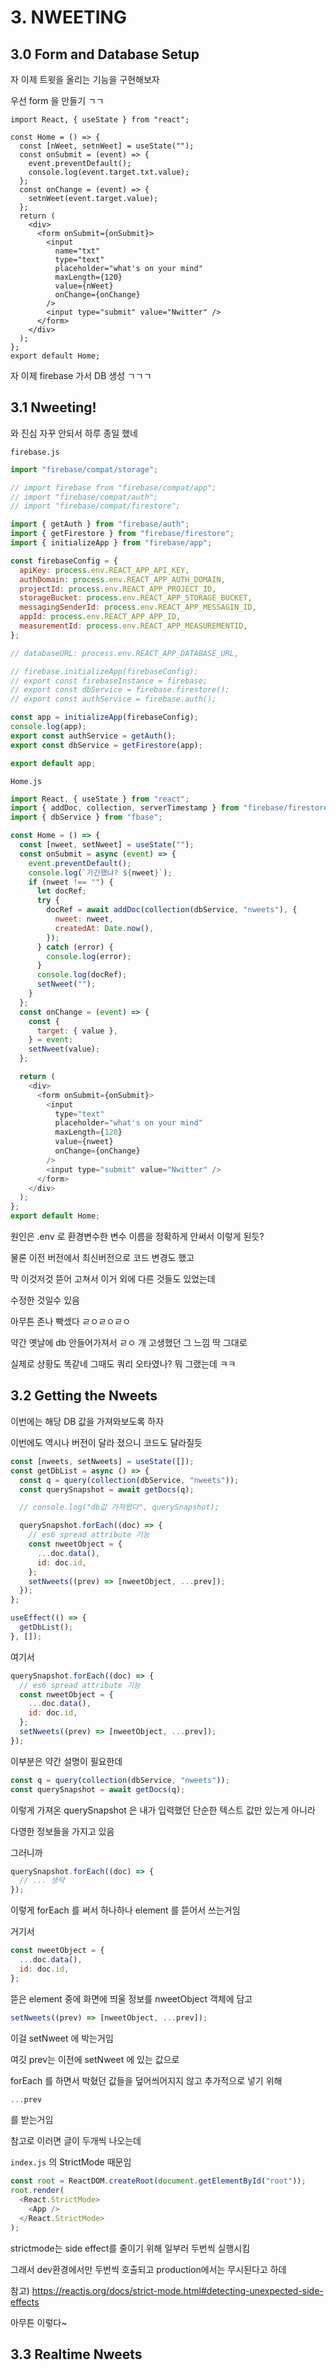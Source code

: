 # 3. NWEETING

## 3.0 Form and Database Setup

자 이제 트윗을 올리는 기능을 구현해보자

우선 form 을 만들기 ㄱㄱ

```JS
import React, { useState } from "react";

const Home = () => {
  const [nWeet, setnWeet] = useState("");
  const onSubmit = (event) => {
    event.preventDefault();
    console.log(event.target.txt.value);
  };
  const onChange = (event) => {
    setnWeet(event.target.value);
  };
  return (
    <div>
      <form onSubmit={onSubmit}>
        <input
          name="txt"
          type="text"
          placeholder="what's on your mind"
          maxLength={120}
          value={nWeet}
          onChange={onChange}
        />
        <input type="submit" value="Nwitter" />
      </form>
    </div>
  );
};
export default Home;
```

자 이제 firebase 가서 DB 생성 ㄱㄱㄱ

## 3.1 Nweeting!

와 진심 자꾸 안되서 하루 종일 했네

`firebase.js`

```js
import "firebase/compat/storage";

// import firebase from "firebase/compat/app";
// import "firebase/compat/auth";
// import "firebase/compat/firestore";

import { getAuth } from "firebase/auth";
import { getFirestore } from "firebase/firestore";
import { initializeApp } from "firebase/app";

const firebaseConfig = {
  apiKey: process.env.REACT_APP_API_KEY,
  authDomain: process.env.REACT_APP_AUTH_DOMAIN,
  projectId: process.env.REACT_APP_PROJECT_ID,
  storageBucket: process.env.REACT_APP_STORAGE_BUCKET,
  messagingSenderId: process.env.REACT_APP_MESSAGIN_ID,
  appId: process.env.REACT_APP_APP_ID,
  measurementId: process.env.REACT_APP_MEASUREMENTID,
};

// databaseURL: process.env.REACT_APP_DATABASE_URL,

// firebase.initializeApp(firebaseConfig);
// export const firebaseInstance = firebase;
// export const dbService = firebase.firestore();
// export const authService = firebase.auth();

const app = initializeApp(firebaseConfig);
console.log(app);
export const authService = getAuth();
export const dbService = getFirestore(app);

export default app;
```

`Home.js`

```js
import React, { useState } from "react";
import { addDoc, collection, serverTimestamp } from "firebase/firestore";
import { dbService } from "fbase";

const Home = () => {
  const [nweet, setNweet] = useState("");
  const onSubmit = async (event) => {
    event.preventDefault();
    console.log(`가긴했냐? ${nweet}`);
    if (nweet !== "") {
      let docRef;
      try {
        docRef = await addDoc(collection(dbService, "nweets"), {
          nweet: nweet,
          createdAt: Date.now(),
        });
      } catch (error) {
        console.log(error);
      }
      console.log(docRef);
      setNweet("");
    }
  };
  const onChange = (event) => {
    const {
      target: { value },
    } = event;
    setNweet(value);
  };

  return (
    <div>
      <form onSubmit={onSubmit}>
        <input
          type="text"
          placeholder="what's on your mind"
          maxLength={120}
          value={nweet}
          onChange={onChange}
        />
        <input type="submit" value="Nwitter" />
      </form>
    </div>
  );
};
export default Home;
```

원인은 .env 로 환경변수한 변수 이름을 정확하게 안써서 이렇게 된듯?

물론 이전 버전에서 최신버전으로 코드 변경도 했고

막 이것저것 뜯어 고쳐서 이거 외에 다른 것들도 있었는데

수정한 것일수 있음

아무튼 존나 빡셌다 ㄹㅇㄹㅇㄹㅇ

약간 옛날에 db 안들어가져서 ㄹㅇ 개 고생했던 그 느낌 딱 그대로

실제로 상황도 똑같네 그때도 쿼리 오타였나? 뭐 그랬는데 ㅋㅋ

## 3.2 Getting the Nweets

이번에는 해당 DB 값을 가져와보도록 하자

이번에도 역시나 버전이 달라 졌으니 코드도 달라질듯

```js
const [nweets, setNweets] = useState([]);
const getDbList = async () => {
  const q = query(collection(dbService, "nweets"));
  const querySnapshot = await getDocs(q);

  // console.log("db값 가져왔다", querySnapshot);

  querySnapshot.forEach((doc) => {
    // es6 spread attribute 기능
    const nweetObject = {
      ...doc.data(),
      id: doc.id,
    };
    setNweets((prev) => [nweetObject, ...prev]);
  });
};

useEffect(() => {
  getDbList();
}, []);
```

여기서

```js
querySnapshot.forEach((doc) => {
  // es6 spread attribute 기능
  const nweetObject = {
    ...doc.data(),
    id: doc.id,
  };
  setNweets((prev) => [nweetObject, ...prev]);
});
```

이부분은 약간 설명이 필요한데

```js
const q = query(collection(dbService, "nweets"));
const querySnapshot = await getDocs(q);
```

이렇게 가져온 querySnapshot 은 내가 입력했던 단순한 텍스트 값만 있는게 아니라

다영한 정보들을 가지고 있음

그러니까

```js
querySnapshot.forEach((doc) => {
  // ... 생략
});
```

이렇게 forEach 를 써서 하나하나 element 를 뜯어서 쓰는거임

거기서

```js
const nweetObject = {
  ...doc.data(),
  id: doc.id,
};
```

뜯은 element 중에 화면에 띄울 정보를 nweetObject 객체에 담고

```js
setNweets((prev) => [nweetObject, ...prev]);
```

이걸 setNweet 에 박는거임

여깃 prev는 이전에 setNweet 에 있는 값으로

forEach 를 하면서 박혔던 값들을 덮어씌어지지 않고 추가적으로 넣기 위해

```js
...prev
```

를 받는거임

참고로 이러면 글이 두개씩 나오는데

`index.js` 의 StrictMode 때문임

```js
const root = ReactDOM.createRoot(document.getElementById("root"));
root.render(
  <React.StrictMode>
    <App />
  </React.StrictMode>
);
```

strictmode는 side effect를 줄이기 위해 일부러 두번씩 실행시킴

그래서 dev환경에서만 두번씩 호출되고 production에서는 무시된다고 하데

참고) https://reactjs.org/docs/strict-mode.html#detecting-unexpected-side-effects

아무튼 이렇다~

## 3.3 Realtime Nweets
